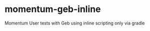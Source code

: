 momentum-geb-inline
===================

Momentum User tests with Geb using inline scripting only via gradle
